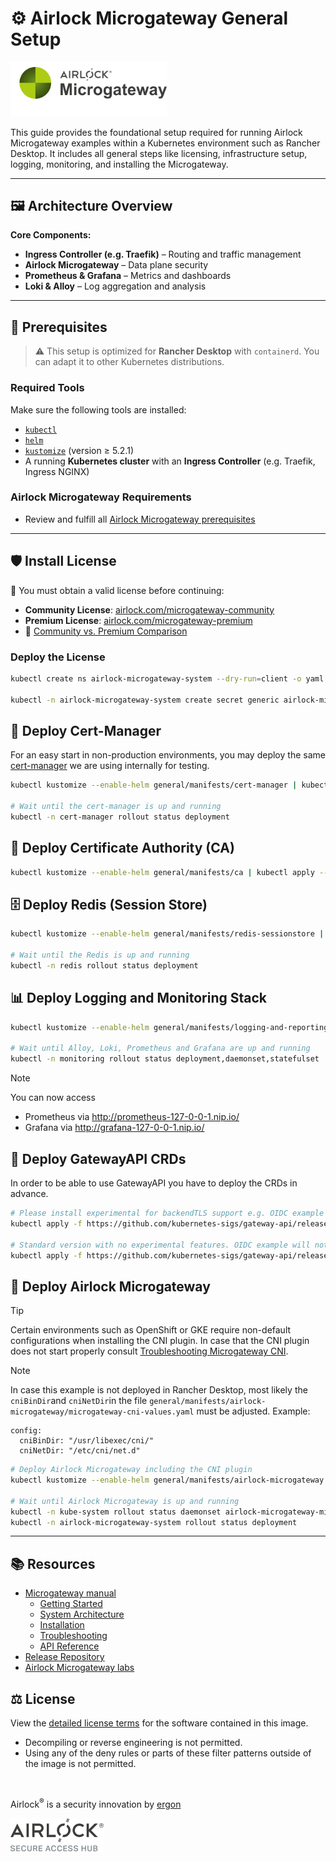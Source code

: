 # ⚙️ Airlock Microgateway General Setup

<p align="left">
  <img src="https://raw.githubusercontent.com/airlock/microgateway/main/media/Microgateway_Labeled_AlignRight.svg" alt="Microgateway Logo" width="250">
</p>

This guide provides the foundational setup required for running Airlock Microgateway examples within a Kubernetes environment such as Rancher Desktop. It includes all general steps like licensing, infrastructure setup, logging, monitoring, and installing the Microgateway.

---

## 🖼️ Architecture Overview

**Core Components:**
- **Ingress Controller (e.g. Traefik)** – Routing and traffic management
- **Airlock Microgateway** – Data plane security
- **Prometheus & Grafana** – Metrics and dashboards
- **Loki & Alloy** – Log aggregation and analysis

---

## 🧰 Prerequisites

> ⚠️ This setup is optimized for **Rancher Desktop** with `containerd`. You can adapt it to other Kubernetes distributions.

### Required Tools
Make sure the following tools are installed:
- [`kubectl`](https://kubernetes.io/docs/reference/kubectl/overview/)
- [`helm`](https://helm.sh/docs/intro/install/)
- [`kustomize`](https://kustomize.io) (version ≥ 5.2.1)
- A running **Kubernetes cluster** with an **Ingress Controller** (e.g. Traefik, Ingress NGINX)

### Airlock Microgateway Requirements
- Review and fulfill all [Airlock Microgateway prerequisites](https://docs.airlock.com/microgateway/latest/#data/1660804711882.html)

---

## 🛡️ Install License

 📝 You must obtain a valid license before continuing:
 - **Community License**: [airlock.com/microgateway-community](https://airlock.com/en/microgateway-community)
 - **Premium License**: [airlock.com/microgateway-premium](https://airlock.com/en/microgateway-premium)
 - 📘 [Community vs. Premium Comparison](https://docs.airlock.com/microgateway/latest/#data/1675772882054.html)

### Deploy the License
```bash
kubectl create ns airlock-microgateway-system --dry-run=client -o yaml | kubectl apply -f -

kubectl -n airlock-microgateway-system create secret generic airlock-microgateway-license --from-file=microgateway-license.txt --dry-run=client -o yaml | kubectl apply -f -
```

## 📜 Deploy Cert-Manager
For an easy start in non-production environments, you may deploy the same [cert-manager](https://cert-manager.io/) we are using internally for testing.
```bash
kubectl kustomize --enable-helm general/manifests/cert-manager | kubectl apply --server-side -f -

# Wait until the cert-manager is up and running
kubectl -n cert-manager rollout status deployment
```

## 📜 Deploy Certificate Authority (CA)
```bash
kubectl kustomize --enable-helm general/manifests/ca | kubectl apply --server-side -f -
```

## 🗄️ Deploy Redis (Session Store)
```bash
kubectl kustomize --enable-helm general/manifests/redis-sessionstore | kubectl apply --server-side -f -

# Wait until the Redis is up and running
kubectl -n redis rollout status deployment
```

## 📊 Deploy Logging and Monitoring Stack
```bash
kubectl kustomize --enable-helm general/manifests/logging-and-reporting | kubectl apply --server-side -f -

# Wait until Alloy, Loki, Prometheus and Grafana are up and running
kubectl -n monitoring rollout status deployment,daemonset,statefulset
```

> [!NOTE]
> You can now access
> * Prometheus via http://prometheus-127-0-0-1.nip.io/
> * Grafana via http://grafana-127-0-0-1.nip.io/

## 🧩 Deploy GatewayAPI CRDs
In order to be able to use GatewayAPI you have to deploy the CRDs in advance.
```bash
# Please install experimental for backendTLS support e.g. OIDC example
kubectl apply -f https://github.com/kubernetes-sigs/gateway-api/releases/download/v1.3.0/experimental-install.yaml

# Standard version with no experimental features. OIDC example will not work with it or needs to be manually adjusted.
kubectl apply -f https://github.com/kubernetes-sigs/gateway-api/releases/download/v1.3.0/standard-install.yaml
```

## 🚀 Deploy Airlock Microgateway
> [!TIP]
> Certain environments such as OpenShift or GKE require non-default configurations when installing the CNI plugin. In case that the CNI plugin does not start properly consult [Troubleshooting Microgateway CNI](https://docs.airlock.com/microgateway/latest/#data/1710781909882.html).

> [!NOTE]
> In case this example is not deployed in Rancher Desktop, most likely the `cniBinDir`and `cniNetDir`in the file `general/manifests/airlock-microgateway/microgateway-cni-values.yaml` must be adjusted.
> Example:
> ```
> config:
>   cniBinDir: "/usr/libexec/cni/"
>   cniNetDir: "/etc/cni/net.d"
> ```

```bash
# Deploy Airlock Microgateway including the CNI plugin
kubectl kustomize --enable-helm general/manifests/airlock-microgateway | kubectl apply -f -

# Wait until Airlock Microgateway is up and running
kubectl -n kube-system rollout status daemonset airlock-microgateway-microgateway-cni
kubectl -n airlock-microgateway-system rollout status deployment
```

---

## 📚 Resources

* [Microgateway manual](https://docs.airlock.com/microgateway/latest/)
  * [Getting Started](https://docs.airlock.com/microgateway/latest/#data/1660804708742.html)
  * [System Architecture](https://docs.airlock.com/microgateway/latest/#data/1660804709650.html)
  * [Installation](https://docs.airlock.com/microgateway/latest/#data/1660804708713.html)
  * [Troubleshooting](https://docs.airlock.com/microgateway/latest/#data/1659430054787.html)
  * [API Reference](https://docs.airlock.com/microgateway/latest/index/api/crds/index.html)
* [Release Repository](https://github.com/airlock/microgateway)
* [Airlock Microgateway labs](https://airlock.instruqt.com/pages/airlock-microgateway-labs)

## ⚖️ License
View the [detailed license terms](https://www.airlock.com/en/airlock-license) for the software contained in this image.
* Decompiling or reverse engineering is not permitted.
* Using any of the deny rules or parts of these filter patterns outside of the image is not permitted.

</details>
<br>

Airlock<sup>&#174;</sup> is a security innovation by [ergon](https://www.ergon.ch/en)

<!-- Airlock SAH Logo (different image for light/dark mode) -->
<a href="https://www.airlock.com/en/secure-access-hub/">
<picture>
    <source media="(prefers-color-scheme: dark)"
        srcset="https://raw.githubusercontent.com/airlock/microgateway/main/media/Airlock_Logo_Negative.png">
    <source media="(prefers-color-scheme: light)"
        srcset="https://raw.githubusercontent.com/airlock/microgateway/main/media/Airlock_Logo.png">
    <img alt="Airlock Secure Access Hub" src="https://raw.githubusercontent.com/airlock/microgateway/main/media/Airlock_Logo.png" width="150">
</picture>
</a>
